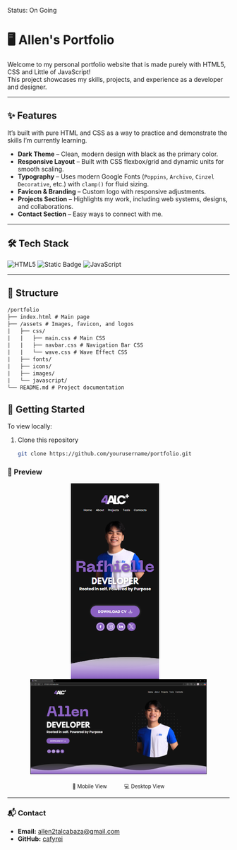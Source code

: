 Status: On Going

# 🖥️ Allen's Portfolio

Welcome to my personal portfolio website that is made purely with HTML5, CSS and Little of JavaScript!  
This project showcases my skills, projects, and experience as a developer and designer.

---

## ✨ Features

It’s built with pure HTML and CSS as a way to practice and demonstrate the skills I’m currently learning.

- **Dark Theme** – Clean, modern design with black as the primary color.  
- **Responsive Layout** – Built with CSS flexbox/grid and dynamic units for smooth scaling.  
- **Typography** – Uses modern Google Fonts (`Poppins`, `Archivo`, `Cinzel Decorative`, etc.) with `clamp()` for fluid sizing.  
- **Favicon & Branding** – Custom logo with responsive adjustments.  
- **Projects Section** – Highlights my work, including web systems, designs, and collaborations.  
- **Contact Section** – Easy ways to connect with me.  

---

## 🛠️ Tech Stack 
![HTML5](https://img.shields.io/badge/HTML5-E34F26?style=for-the-badge&logo=html5&logoColor=white) 
![Static Badge](https://img.shields.io/badge/CSS-1572B6?style=for-the-badge&logo=css&logoColor=FFF&logoSize=auto)
![JavaScript](https://img.shields.io/badge/JavaScript-F7DF1E?style=for-the-badge&logo=javascript&logoColor=black)

---

## 📂 Structure
```
/portfolio
├── index.html # Main page
├── /assets # Images, favicon, and logos
|   ├── css/
|   |   ├── main.css # Main CSS 
|   |   ├── navbar.css # Navigation Bar CSS
|   |   └── wave.css # Wave Effect CSS
|   ├── fonts/
|   ├── icons/
|   ├── images/
|   └── javascript/
└── README.md # Project documentation
```

## 🚀 Getting Started
To view locally:
1. Clone this repository  
   ```bash
   git clone https://github.com/yourusername/portfolio.git
   ```
### 📸 Preview

<p align="center">
  <img src="https://raw.githubusercontent.com/cafyrei/Portfolio/main/phone_view.png" alt="Mobile View" width="200" style="vertical-align: bottom;"/>
  &nbsp;&nbsp;&nbsp; <!-- space between -->
  <img src="https://raw.githubusercontent.com/cafyrei/Portfolio/main/desktop_view.png" alt="Desktop View" width="400" style="vertical-align: bottom;"/>
</p>

<p align="center">
  <sub>📱 Mobile View</sub> &nbsp;&nbsp;&nbsp;&nbsp;&nbsp;&nbsp;&nbsp;&nbsp; <sub>💻 Desktop View</sub>
</p>

---
### 📬 Contact
- **Email:** allen2talcabaza@gmail.com  
- **GitHub:** [cafyrei](https://github.com/cafyrei)
